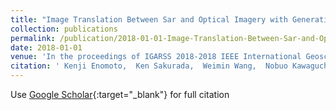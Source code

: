 ```yaml
---
title: "Image Translation Between Sar and Optical Imagery with Generative Adversarial Nets"
collection: publications
permalink: /publication/2018-01-01-Image-Translation-Between-Sar-and-Optical-Imagery-with-Generative-Adversarial-Nets
date: 2018-01-01
venue: 'In the proceedings of IGARSS 2018-2018 IEEE International Geoscience and Remote Sensing Symposium'
citation: ' Kenji Enomoto,  Ken Sakurada,  Weimin Wang,  Nobuo Kawaguchi,  Masashi Matsuoka,  Ryosuke Nakamura, &quot;Image Translation Between Sar and Optical Imagery with Generative Adversarial Nets.&quot; In the proceedings of IGARSS 2018-2018 IEEE International Geoscience and Remote Sensing Symposium, 2018.'
---
```

Use [Google Scholar](https://scholar.google.com/scholar?q=Image+Translation+Between+Sar+and+Optical+Imagery+with+Generative+Adversarial+Nets){:target="_blank"} for full citation